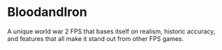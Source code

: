 # BloodandIron
A unique world war 2 FPS that bases itself on realism, historic accuracy, and features that all make it stand out from other FPS games.
